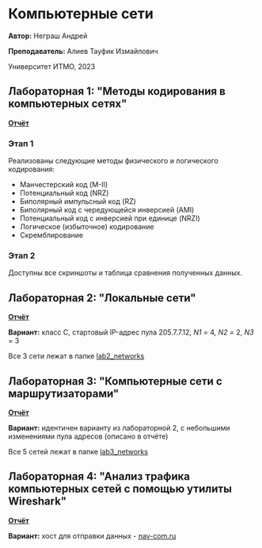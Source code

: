 # Компьютерные сети
**Автор:** Неграш Андрей

**Преподаватель:** Алиев Тауфик Измайлович

Университет ИТМО, 2023

## Лабораторная 1: "Методы кодирования в компьютерных сетях"
[**Отчёт**](https://github.com/ANegrash/ITMO-all/blob/master/6%20Computer%20networks/lab1.docx)

### Этап 1
Реализованы следующие методы физического и логического кодирования:
- Манчестерский код (M-II)
- Потенциальный код (NRZ)
- Биполярный импульсный код (RZ)
- Биполярный код с чередующейся инверсией (AMI)
- Потенциальный код с инверсией при единице (NRZI)
- Логическое (избыточное) кодирование
- Скремблирование

### Этап 2
Доступны все скриншоты и таблица сравнения полученных данных.

## Лабораторная 2: "Локальные сети"
[**Отчёт**](https://github.com/ANegrash/ITMO-all/blob/master/6%20Computer%20networks/lab2.docx)

**Вариант:** класс C, стартовый IP-адрес пула 205.7.7.12, *N1* = 4, *N2* = 2, *N3* = 3

Все 3 сети лежат в папке [lab2_networks](https://github.com/ANegrash/ITMO-all/tree/master/6%20Computer%20networks/lab2_networks)

## Лабораторная 3: "Компьютерные сети с маршрутизаторами"
[**Отчёт**](https://github.com/ANegrash/ITMO-all/blob/master/6%20Computer%20networks/lab3.docx)

**Вариант:** идентичен варианту из лабораторной 2, с небольшими изменениями пула адресов (описано в отчёте)

Все 5 сетей лежат в папке [lab3_networks](https://github.com/ANegrash/ITMO-all/tree/master/6%20Computer%20networks/lab3_networks)

## Лабораторная 4: "Анализ трафика компьютерных сетей с помощью утилиты Wireshark"
[**Отчёт**](https://github.com/ANegrash/ITMO-all/blob/master/6%20Computer%20networks/lab4.docx)

**Вариант:** хост для отправки данных - [nav-com.ru](https://nav-com.ru)
